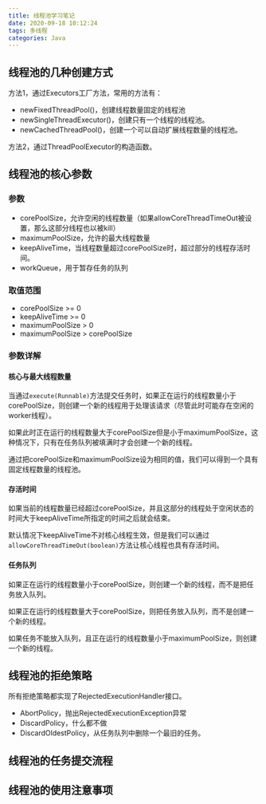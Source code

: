 ```yaml
---
title: 线程池学习笔记
date: 2020-09-18 10:12:24
tags: 多线程
categories: Java
---
```


## 线程池的几种创建方式

方法1，通过Executors工厂方法，常用的方法有：

+ newFixedThreadPool()，创建线程数量固定的线程池
+ newSingleThreadExecutor()，创建只有一个线程的线程池。
+ newCachedThreadPool()，创建一个可以自动扩展线程数量的线程池。

方法2，通过ThreadPoolExecutor的构造函数。

## 线程池的核心参数

### 参数

+ corePoolSize，允许空闲的线程数量（如果allowCoreThreadTimeOut被设置，那么这部分线程也以被kill）
+ maximumPoolSize，允许的最大线程数量
+ keepAliveTime，当线程数量超过corePoolSize时，超过部分的线程存活时间。
+ workQueue，用于暂存任务的队列

### 取值范围

+ corePoolSize >= 0
+ keepAliveTime >= 0
+ maximumPoolSize > 0
+ maximumPoolSize > corePoolSize

### 参数详解

#### 核心与最大线程数量

当通过`execute(Runnable)`方法提交任务时，如果正在运行的线程数量小于corePoolSize，则创建一个新的线程用于处理该请求（尽管此时可能存在空闲的worker线程）。

如果此时正在运行的线程数量大于corePoolSize但是小于maximumPoolSize，这种情况下，只有在任务队列被填满时才会创建一个新的线程。

通过把corePoolSize和maximumPoolSize设为相同的值，我们可以得到一个具有固定线程数量的线程池。

#### 存活时间

如果当前的线程数量已经超过corePoolSize，并且这部分的线程处于空闲状态的时间大于keepAliveTime所指定的时间之后就会结束。

默认情况下keepAliveTime不对核心线程生效，但是我们可以通过`allowCoreThreadTimeOut(boolean)`方法让核心线程也具有存活时间。

#### 任务队列

如果正在运行的线程数量小于corePoolSize，则创建一个新的线程，而不是把任务放入队列。

如果正在运行的线程数量大于corePoolSize，则把任务放入队列，而不是创建一个新的线程。

如果任务不能放入队列，且正在运行的线程数量小于maximumPoolSize，则创建一个新的线程。

## 线程池的拒绝策略

所有拒绝策略都实现了RejectedExecutionHandler接口。

+ AbortPolicy，抛出RejectedExecutionException异常
+ DiscardPolicy，什么都不做
+ DiscardOldestPolicy，从任务队列中删除一个最旧的任务。

## 线程池的任务提交流程

## 线程池的使用注意事项

